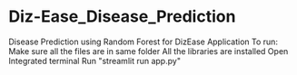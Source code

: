 # Diz-Ease_Disease_Prediction
Disease Prediction using Random Forest for DizEase Application
To run: 
Make sure all the files are in same folder
All the libraries are installed 
Open Integrated terminal
Run "streamlit run app.py"
